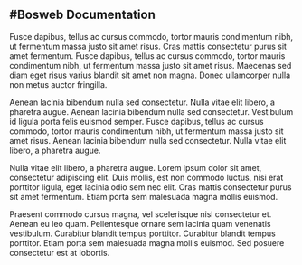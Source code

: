 #Bosweb Documentation
------------

Fusce dapibus, tellus ac cursus commodo, tortor mauris condimentum nibh, ut fermentum massa justo sit amet risus. Cras mattis consectetur purus sit amet fermentum. Fusce dapibus, tellus ac cursus commodo, tortor mauris condimentum nibh, ut fermentum massa justo sit amet risus. Maecenas sed diam eget risus varius blandit sit amet non magna. Donec ullamcorper nulla non metus auctor fringilla.Aenean lacinia bibendum nulla sed consectetur. Nulla vitae elit libero, a pharetra augue. Aenean lacinia bibendum nulla sed consectetur. Vestibulum id ligula porta felis euismod semper. Fusce dapibus, tellus ac cursus commodo, tortor mauris condimentum nibh, ut fermentum massa justo sit amet risus. Aenean lacinia bibendum nulla sed consectetur. Nulla vitae elit libero, a pharetra augue.Nulla vitae elit libero, a pharetra augue. Lorem ipsum dolor sit amet, consectetur adipiscing elit. Duis mollis, est non commodo luctus, nisi erat porttitor ligula, eget lacinia odio sem nec elit. Cras mattis consectetur purus sit amet fermentum. Etiam porta sem malesuada magna mollis euismod.Praesent commodo cursus magna, vel scelerisque nisl consectetur et. Aenean eu leo quam. Pellentesque ornare sem lacinia quam venenatis vestibulum. Curabitur blandit tempus porttitor. Curabitur blandit tempus porttitor. Etiam porta sem malesuada magna mollis euismod. Sed posuere consectetur est at lobortis.